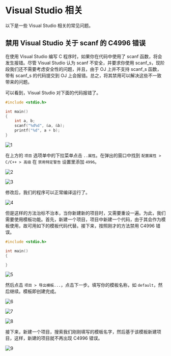 # Visual Studio 相关

以下是一些 Visual Studio 相关的常见问题。

## 禁用 Visual Studio 关于 scanf 的 C4996 错误

在使用 Visual Studio 编写 C 程序时，如果你在代码中使用了 scanf 函数，将会发生报错。尽管 Visual Studio 认为 scanf 不安全，并要求你使用 scanf_s，现阶段我们还不需要考虑安全性的问题，并且，由于 OJ 上并不支持 scanf_s 函数，带有 scanf_s 的代码提交到 OJ 上会报错。总之，将其禁用可以解决这些不一致带来的问题。

可以看到，Visual Studio 对下面的代码报错了。

``` cpp
#include <stdio.h>

int main()
{
	int a, b;
	scanf("%d%d", &a, &b);
	printf("%d", a + b);
}
```

![1](./imgvs/1.png)

在上方的 `项目` 选项单中的下拉菜单点击 `..属性`。在弹出的窗口中找到 `配置属性 > C/C++ > 高级` 在 `禁用特定警告` 设置里添加 `4996`。

![2](./imgvs/2.png)

![3](./imgvs/3.png)

修改后，我们的程序可以正常编译运行了。

![4](./imgvs/4.png)

但是这样的方法治标不治本，当你新建新的项目时，又需要重设一遍。为此，我们需要使用模板功能。首先，新建一个项目，项目中新建一个代码，由于其会作为模板使用，故可用如下的模板代码代替。接下来，按照刚才的方法禁用 C4996 错误。

``` cpp
#include <stdio.h>

int main()
{

}
```

![5](./imgvs/5.png)

然后点击 `项目 > 导出模板...`，点击下一步。填写你的模板名称，如 `default`，然后继续。模板即创建完成。

![6](./imgvs/6.png)

![7](./imgvs/7.png)

![8](./imgvs/8.png)

接下来，新建一个项目，搜索我们刚刚填写的模板名字，然后基于该模板新建项目，这样，新建的项目就不再出现 C4996 错误。

![9](./imgvs/9.png)